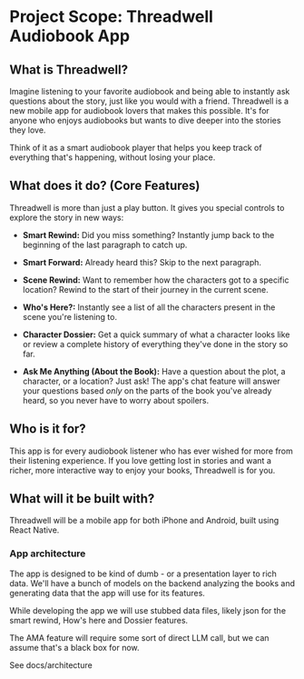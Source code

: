 # Project Scope: Threadwell Audiobook App

## What is Threadwell?

Imagine listening to your favorite audiobook and being able to instantly ask questions about the story, just like you would with a friend. Threadwell is a new mobile app for audiobook lovers that makes this possible. It's for anyone who enjoys audiobooks but wants to dive deeper into the stories they love.

Think of it as a smart audiobook player that helps you keep track of everything that's happening, without losing your place.

## What does it do? (Core Features)

Threadwell is more than just a play button. It gives you special controls to explore the story in new ways:

*   **Smart Rewind:** Did you miss something? Instantly jump back to the beginning of the last paragraph to catch up.
*   **Smart Forward:** Already heard this? Skip to the next paragraph.

*   **Scene Rewind:** Want to remember how the characters got to a specific location? Rewind to the start of their journey in the current scene.
*   **Who's Here?:** Instantly see a list of all the characters present in the scene you're listening to.
*   **Character Dossier:** Get a quick summary of what a character looks like or review a complete history of everything they've done in the story so far.
*   **Ask Me Anything (About the Book):** Have a question about the plot, a character, or a location? Just ask! The app's chat feature will answer your questions based *only* on the parts of the book you've already heard, so you never have to worry about spoilers.

## Who is it for?

This app is for every audiobook listener who has ever wished for more from their listening experience. If you love getting lost in stories and want a richer, more interactive way to enjoy your books, Threadwell is for you.

## What will it be built with?

Threadwell will be a mobile app for both iPhone and Android, built using React Native.

### App architecture

The app is designed to be kind of dumb - or a presentation layer to rich data. We'll have a bunch of models on the backend analyzing the books and generating data that the app will use for its features.

While developing the app we will use stubbed data files, likely json for the smart rewind, How's here and Dossier features.

The AMA feature will require some sort of direct LLM call, but we can assume that's a black box for now.

See docs/architecture